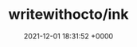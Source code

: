 ---
title: "writewithocto/ink"
link: "https://github.com/writewithocto/ink"
date: "2021-12-01 18:31:52 +0000"
---